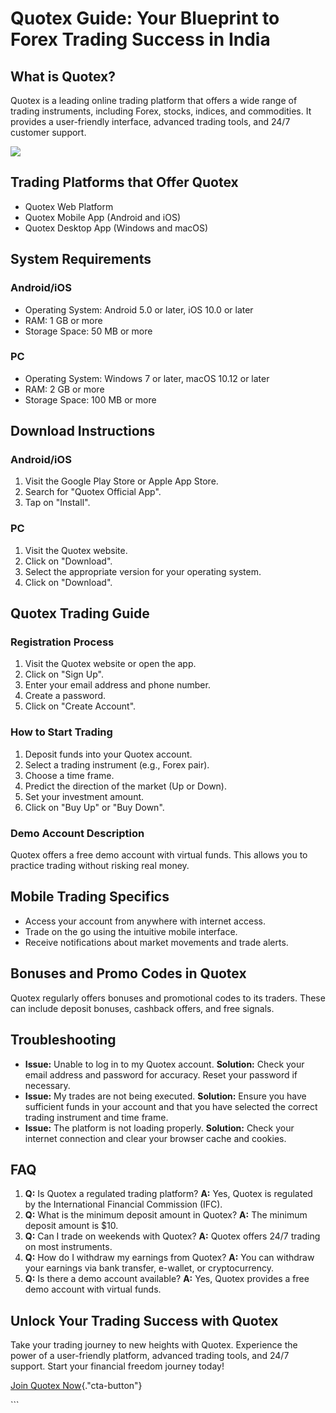 # Quotex Guide: Your Blueprint to Forex Trading Success in India

## What is Quotex?

Quotex is a leading online trading platform that offers a wide range of
trading instruments, including Forex, stocks, indices, and commodities.
It provides a user-friendly interface, advanced trading tools, and 24/7
customer support.

[![](https://static.quotex.io/files/4_en/300_250.jpg)](https://traff.sbs/brokerqxlid)

## Trading Platforms that Offer Quotex

-   Quotex Web Platform
-   Quotex Mobile App (Android and iOS)
-   Quotex Desktop App (Windows and macOS)

## System Requirements

### Android/iOS

-   Operating System: Android 5.0 or later, iOS 10.0 or later
-   RAM: 1 GB or more
-   Storage Space: 50 MB or more

### PC

-   Operating System: Windows 7 or later, macOS 10.12 or later
-   RAM: 2 GB or more
-   Storage Space: 100 MB or more

## Download Instructions

### Android/iOS

1.  Visit the Google Play Store or Apple App Store.
2.  Search for "Quotex Official App".
3.  Tap on "Install".

### PC

1.  Visit the Quotex website.
2.  Click on "Download".
3.  Select the appropriate version for your operating system.
4.  Click on "Download".

## Quotex Trading Guide

### Registration Process

1.  Visit the Quotex website or open the app.
2.  Click on "Sign Up".
3.  Enter your email address and phone number.
4.  Create a password.
5.  Click on "Create Account".

### How to Start Trading

1.  Deposit funds into your Quotex account.
2.  Select a trading instrument (e.g., Forex pair).
3.  Choose a time frame.
4.  Predict the direction of the market (Up or Down).
5.  Set your investment amount.
6.  Click on "Buy Up" or "Buy Down".

### Demo Account Description

Quotex offers a free demo account with virtual funds. This allows you to
practice trading without risking real money.

## Mobile Trading Specifics

-   Access your account from anywhere with internet access.
-   Trade on the go using the intuitive mobile interface.
-   Receive notifications about market movements and trade alerts.

## Bonuses and Promo Codes in Quotex

Quotex regularly offers bonuses and promotional codes to its traders.
These can include deposit bonuses, cashback offers, and free signals.

## Troubleshooting

-   **Issue:** Unable to log in to my Quotex account. **Solution:**
    Check your email address and password for accuracy. Reset your
    password if necessary.
-   **Issue:** My trades are not being executed. **Solution:** Ensure
    you have sufficient funds in your account and that you have selected
    the correct trading instrument and time frame.
-   **Issue:** The platform is not loading properly. **Solution:** Check
    your internet connection and clear your browser cache and cookies.

## FAQ

1.  **Q:** Is Quotex a regulated trading platform? **A:** Yes, Quotex is
    regulated by the International Financial Commission (IFC).
2.  **Q:** What is the minimum deposit amount in Quotex? **A:** The
    minimum deposit amount is \$10.
3.  **Q:** Can I trade on weekends with Quotex? **A:** Quotex offers
    24/7 trading on most instruments.
4.  **Q:** How do I withdraw my earnings from Quotex? **A:** You can
    withdraw your earnings via bank transfer, e-wallet, or
    cryptocurrency.
5.  **Q:** Is there a demo account available? **A:** Yes, Quotex
    provides a free demo account with virtual funds.

## Unlock Your Trading Success with Quotex

Take your trading journey to new heights with Quotex. Experience the
power of a user-friendly platform, advanced trading tools, and 24/7
support. Start your financial freedom journey today!

[Join Quotex
Now](\%22https://traff.sbs/brokerqxsignup\%22){."cta-button"}

\`\`\`

